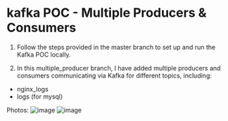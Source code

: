 # kafka POC - Multiple Producers & Consumers

1. Follow the steps provided in the master branch to set up and run the Kafka POC locally.

2. In this multiple_producer branch, I have added multiple producers and consumers communicating via Kafka for different topics, including:
- nginx_logs
- logs (for mysql)

Photos:
![image](https://github.com/user-attachments/assets/b18730e0-f358-4037-92e6-5803440c89b8)
![image](https://github.com/user-attachments/assets/7ef14faa-a1e7-4642-8f0a-9918b6e0f926)


